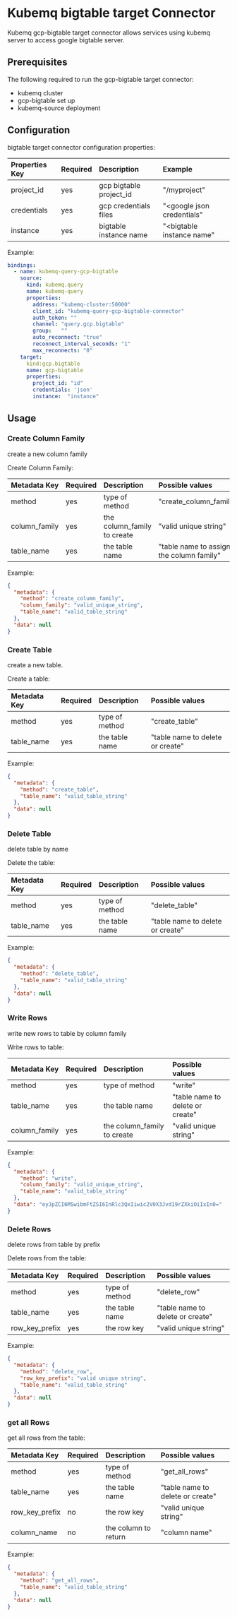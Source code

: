 # Kubemq bigtable target Connector

Kubemq gcp-bigtable target connector allows services using kubemq server to access google bigtable server.

## Prerequisites
The following required to run the gcp-bigtable target connector:

- kubemq cluster
- gcp-bigtable set up
- kubemq-source deployment

## Configuration

bigtable target connector configuration properties:

| Properties Key | Required | Description                                | Example                     |
|:---------------|:---------|:-------------------------------------------|:----------------------------|
| project_id     | yes      | gcp bigtable project_id                    | "<googleurl>/myproject"     |
| credentials    | yes      | gcp credentials files                      | "<google json credentials"  |
| instance       | yes      | bigtable instance name                     | "<bigtable instance name"   |


Example:

```yaml
bindings:
  - name: kubemq-query-gcp-bigtable
    source:
      kind: kubemq.query
      name: kubemq-query
      properties:
        address: "kubemq-cluster:50000"
        client_id: "kubemq-query-gcp-bigtable-connector"
        auth_token: ""
        channel: "query.gcp.bigtable"
        group:   ""
        auto_reconnect: "true"
        reconnect_interval_seconds: "1"
        max_reconnects: "0"
    target:
      kind:gcp.bigtable
      name: gcp-bigtable
      properties:
        project_id: "id"
        credentials: 'json'
        instance:  "instance"
```

## Usage

### Create Column Family

create a new column family

Create Column Family:

| Metadata Key      | Required | Description                             | Possible values                            |
|:------------------|:---------|:----------------------------------------|:-------------------------------------------|
| method            | yes      | type of method                          | "create_column_family"                     |
| column_family     | yes      | the column_family to create             | "valid unique string"                      |
| table_name        | yes      | the table name                          | "table name to assign the column family"   |


Example:

```json
{
  "metadata": {
    "method": "create_column_family",
    "column_family": "valid_unique_string",
    "table_name": "valid_table_string"
  },
  "data": null
}
```

### Create Table

create a new table.

Create a table:

| Metadata Key | Required | Description                             | Possible values                         |
|:-------------|:---------|:----------------------------------------|:----------------------------------------|
| method       | yes      | type of method                          | "create_table"         |
| table_name   | yes      | the table name                          | "table name to delete or create"        |


Example:

```json
{
  "metadata": {
    "method": "create_table",
    "table_name": "valid_table_string"
  },
  "data": null
}
```

### Delete Table

delete table by name

Delete the table:

| Metadata Key | Required | Description                             | Possible values                         |
|:-------------|:---------|:----------------------------------------|:----------------------------------------|
| method       | yes      | type of method                          | "delete_table"          |
| table_name   | yes      | the table name                          | "table name to delete or create"        |


Example:

```json
{
  "metadata": {
    "method": "delete_table",
    "table_name": "valid_table_string"
  },
  "data": null
}
```



### Write Rows

write new rows to table by column family

Write rows to table:

| Metadata Key      | Required | Description                             | Possible values                         |
|:------------------|:---------|:----------------------------------------|:----------------------------------------|
| method            | yes      | type of method                          | "write"                                 |
| table_name        | yes      | the table name                          | "table name to delete or create"        |
| column_family     | yes      | the column_family to create             | "valid unique string"                   |

Example:

```json
{
  "metadata": {
    "method": "write",
    "column_family": "valid_unique_string",
    "table_name": "valid_table_string"
  },
  "data": "eyJpZCI6MSwibmFtZSI6InRlc3QxIiwic2V0X3Jvd19rZXkiOiIxIn0="
}
```

### Delete Rows

delete rows from table by prefix

Delete rows from the table:

| Metadata Key      | Required | Description                             | Possible values                         |
|:------------------|:---------|:----------------------------------------|:----------------------------------------|
| method            | yes      | type of method                          | "delete_row"                            |
| table_name        | yes      | the table name                          | "table name to delete or create"        |
| row_key_prefix    | yes      | the row key                             | "valid unique string"                   |

Example:

```json
{
  "metadata": {
    "method": "delete_row",
    "row_key_prefix": "valid unique string",
    "table_name": "valid_table_string"
  },
  "data": null
}
```


### get all Rows

get all rows from the table:

| Metadata Key      | Required | Description                  | Possible values                            |
|:------------------|:---------|:-----------------------------|:-------------------------------------------|
| method            | yes      | type of method               | "get_all_rows"                               |
| table_name        | yes      | the table name               | "table name to delete or create"           |
| row_key_prefix    | no       | the row key                  | "valid unique string"                      |
| column_name       | no       | the column to return         | "column name"                              |

Example:

```json
{
  "metadata": {
    "method": "get_all_rows",
    "table_name": "valid_table_string"
  },
  "data": null
}
